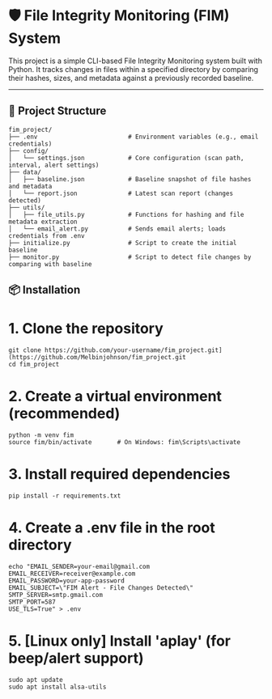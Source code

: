 # 🛡️ File Integrity Monitoring (FIM) System

This project is a simple CLI-based File Integrity Monitoring system built with Python. It tracks changes in files within a specified directory by comparing their hashes, sizes, and metadata against a previously recorded baseline.

---

## 📁 Project Structure

```text
fim_project/
├── .env                         # Environment variables (e.g., email credentials)
├── config/
│   └── settings.json            # Core configuration (scan path, interval, alert settings)
├── data/
│   ├── baseline.json            # Baseline snapshot of file hashes and metadata
│   └── report.json              # Latest scan report (changes detected)
├── utils/
│   ├── file_utils.py            # Functions for hashing and file metadata extraction
│   └── email_alert.py           # Sends email alerts; loads credentials from .env
├── initialize.py                # Script to create the initial baseline
├── monitor.py                   # Script to detect file changes by comparing with baseline
```

## 📦 Installation
# 1. Clone the repository
```text
git clone https://github.com/your-username/fim_project.git](https://github.com/Melbinjohnson/fim_project.git
cd fim_project
```

# 2. Create a virtual environment (recommended)
```text
python -m venv fim
source fim/bin/activate       # On Windows: fim\Scripts\activate
```

# 3. Install required dependencies
```text
pip install -r requirements.txt
```

# 4. Create a .env file in the root directory
```text
echo "EMAIL_SENDER=your-email@gmail.com
EMAIL_RECEIVER=receiver@example.com
EMAIL_PASSWORD=your-app-password
EMAIL_SUBJECT=\"FIM Alert - File Changes Detected\"
SMTP_SERVER=smtp.gmail.com
SMTP_PORT=587
USE_TLS=True" > .env
```

# 5. [Linux only] Install 'aplay' (for beep/alert support)
```text
sudo apt update
sudo apt install alsa-utils
```
